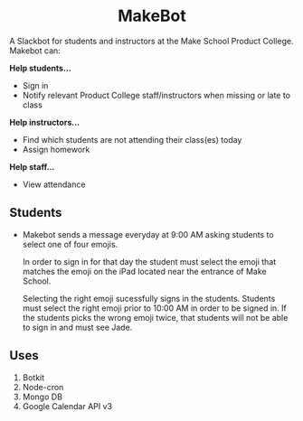 <h1 align="center">
    <br>
    MakeBot
    <br>
</h1>

A Slackbot for students and instructors at the Make School Product
College. Makebot can: 

**Help students...**
- Sign in
- Notify relevant Product College staff/instructors when missing 
  or late to class

**Help instructors...**
- Find which students are not attending their class(es) today
- Assign homework

**Help staff...**
- View attendance

## Students
* Makebot sends a message  everyday at 9:00 AM asking students to
  select one of four emojis.

  In order to sign in for that day the student must select the
  emoji that matches the emoji on the iPad located near the
  entrance of Make School.
  
  Selecting the right emoji sucessfully signs in the students.
  Students must select the right emoji prior to 10:00 AM in order
  to be signed in. If the students picks the wrong emoji twice, 
  that students will not be able to sign in and must see Jade.

## Uses
1. Botkit
2. Node-cron
3. Mongo DB
4. Google Calendar API v3
